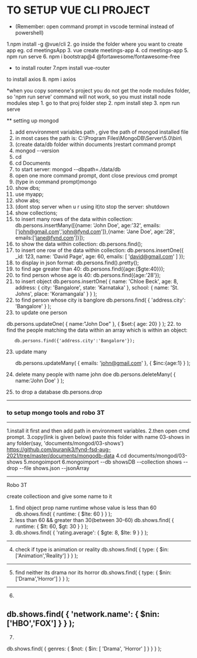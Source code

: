 # TO SETUP VUE CLI PROJECT

- (Remember: open command prompt in vscode terminal instead of powershell)

1.npm install -g @vue/cli
2. go inside the folder where you want to create app
   eg. cd meetingsApp
3. vue create meetings-app
4. cd meetings-app
5. npm run serve
6. npm i bootstrap@4 @fortawesome/fontawesome-free

* to install router
7.npm install vue-router

to install axios
8. npm i axios


*when you copy someone's project you do not get the node modules folder, so 'npm run serve' command will not work, so you must install node modules
step 1. go to that proj folder
step 2. npm install
step 3. npm run serve 

** setting up mongod 
1. add envvironment variables path , give the path of mongod installed file
2. in most cases the path is: C:\Program Files\MongoDB\Server\5.0\bin\
3. (create data/db folder within documents )restart command prompt 
4. mongod --version
5. cd
6. cd Documents
7. to start server: mongod --dbpath=./data/db
7. open one more command prompt, dont close previous cmd prompt
8. (type in command prompt)mongo
9. show dbs;
10. use myapp;
11. show abs;
12. (dont stop server when u r using it)to stop the server: shutdown
12. show collections;
13. to insert many rows of the data within collection:  db.persons.insertMany([{name: 'John Doe', age:'32', emails:['john@gmail.com','john@fynd.com']},{name: 'Jane Doe', age:'28', emails:['jane@fynd.com']}]);
14. to show the data within collection:    db.persons.find(); 
15. to insert one row of the data within collection:  db.persons.insertOne({ _id: 123, name: 'David Page', age: 60, emails: [ 'david@gmail.com' ] });
16. to display in json format:   db.persons.find().pretty();
17. to find age greater than 40:   db.persons.find({age:{$gte:40}});
18. to find person whose age is 40:  db.persons.find({age:'28'});
19.  to insert object
db.persons.insertOne(
    {
        name: 'Chloe Beck',
        age: 8,
        address: {
            city: 'Bangalore',
            state: 'Karnataka'
        },
        school: {
            name: 'St. Johns',
            place: 'Koramangala'
        }
    }
);
20. to find person whose city is banglore
db.persons.find( { 'address.city': 'Bangalore' } );
21. to update one person 
   
   db.persons.updateOne(
     {
	name:"John Doe"
      },
     {
	$set:{ age: 20}
     }
);
22. to find the people matching the data within an array which is within an object:  
 
       db.persons.find({'address.city':'Bangalore'});
23. update many

	db.persons.updateMany(
	{
		emails: 'john@gmail.com'
	},
	{
		$inc:{age:1}
	}
	);
24. delete many people with name john doe 
        db.persons.deleteMany(
	 {
		name:'John Doe'
	 }
	);
25. to drop a database
	db.persons.drop
_______________________________________________________________________________________________________
### to setup mongo tools and robo 3T
_________________________________________________________________________________
1.install it first and then add path in environment variables.
2.then open cmd prompt.
3.copy(link is given below) paste this folder with name 03-shows in any folder(say, 'documents/mongod/03-shows') https://github.com/puranik3/fynd-fsd-aug-2021/tree/master/documents/mongodb-data
4.cd documents/mongod/03-shows
5.mongoimport
6.mongoimport --db showsDB --collection shows --drop --file shows.json --jsonArray

______________________________________________________________________
Robo 3T

create collectioon and give some name to it 

1. find object prop name runtime whose value is less than 60
db.shows.find(
    {
        runtime: {
            $lte: 60
        }
    }
);
2. less than 60 && greater than 30(between 30-60)
db.shows.find(
    {
        runtime: {
            $lt: 60,
            $gt: 30
        }
    }
);
3. db.shows.find(
    {
        'rating.average': {
            $gte: 8,
            $lte: 9
        }
    }
);
---------------------------------------
4. check if type is animation or reality
db.shows.find(
    {
        type: {
            $in: ['Animation','Reality']
        }
    }
);
-----------------------------------------------
5. find neither its drama nor its horror
db.shows.find(
    {
        type: {
            $nin: ['Drama','Horror']
        }
    }
);
------------------------------------------------
6. 
db.shows.find(
    {
        'network.name': {
            $nin: ['HBO','FOX']
        }
    }
);
-------------------------------
7.
db.shows.find(
    {
        genres: {
            $not: {
                $in: [ 'Drama', 'Horror' ]
            }
        }
    }
);



